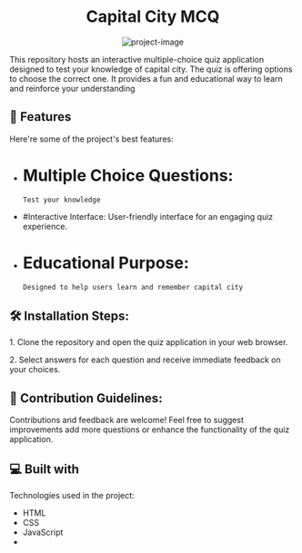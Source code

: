<h1 align="center" id="title">Capital City MCQ</h1>

<p align="center"><img src="https://socialify.git.ci/Moinnazeer/CaptialCityMCQ/image?font=Rokkitt&amp;language=1&amp;name=1&amp;owner=1&amp;pattern=Circuit%20Board&amp;stargazers=1&amp;theme=Dark" alt="project-image"></p>

<p id="description">This repository hosts an interactive multiple-choice quiz application designed to test your knowledge of capital city. The quiz is offering options to choose the correct one. It provides a fun and educational way to learn and reinforce your understanding</p>

  
  
<h2>🧐 Features</h2>

Here're some of the project's best features:

*   # Multiple Choice Questions:
        Test your knowledge
*   #Interactive Interface:
        User-friendly interface for an engaging quiz experience.
*   # Educational Purpose:
        Designed to help users learn and remember capital city

<h2>🛠️ Installation Steps:</h2>

<p>1. Clone the repository and open the quiz application in your web browser.</p>

<p>2. Select answers for each question and receive immediate feedback on your choices.</p>

<h2>🍰 Contribution Guidelines:</h2>

Contributions and feedback are welcome! Feel free to suggest improvements add more questions or enhance the functionality of the quiz application.

  
  
<h2>💻 Built with</h2>

Technologies used in the project:

*   HTML
*   CSS
*   JavaScript
*   
